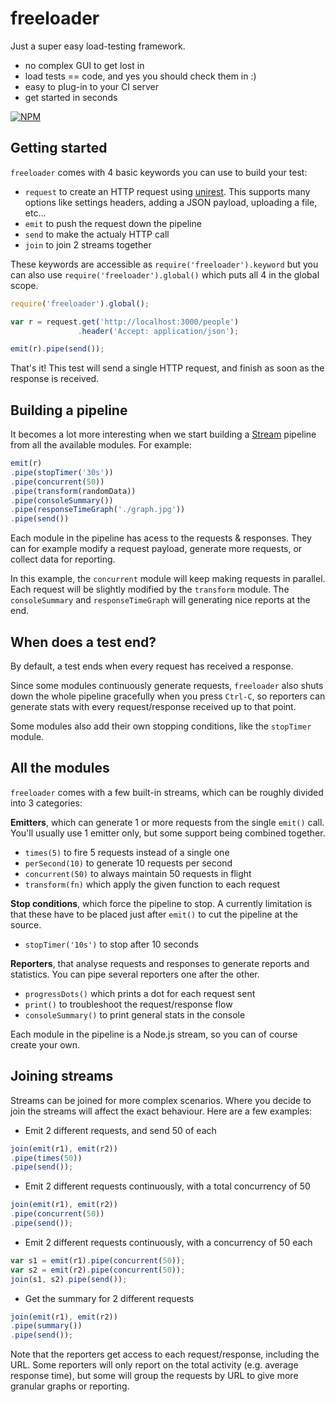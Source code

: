 # freeloader

Just a super easy load-testing framework.

- no complex GUI to get lost in
- load tests == code, and yes you should check them in :)
- easy to plug-in to your CI server
- get started in seconds

[![NPM](https://nodei.co/npm/freeloader.svg?compact=true)](http://www.npmjs.org/package/freeloader)

## Getting started

`freeloader` comes with 4 basic keywords you can use to build your test:

- `request` to create an HTTP request using [unirest](https://github.com/mashape/unirest-nodejs). This supports many options like settings headers, adding a JSON payload, uploading a file, etc...
- `emit` to push the request down the pipeline
- `send` to make the actualy HTTP call
- `join` to join 2 streams together

These keywords are accessible as `require('freeloader').keyword` but you can also use `require('freeloader').global()` which puts all 4 in the global scope.

```js
require('freeloader').global();

var r = request.get('http://localhost:3000/people')
               .header('Accept: application/json');

emit(r).pipe(send());
```

That's it! This test will send a single HTTP request, and finish as soon as the response is received.

## Building a pipeline

It becomes a lot more interesting when we start building a [Stream](http://nodejs.org/api/stream.html) pipeline from all the available modules. For example:

```js
emit(r)
.pipe(stopTimer('30s'))
.pipe(concurrent(50))
.pipe(transform(randomData))
.pipe(consoleSummary())
.pipe(responseTimeGraph('./graph.jpg'))
.pipe(send())
```

Each module in the pipeline has acess to the requests & responses. They can for example modify a request payload, generate more requests, or collect data for reporting.

In this example, the `concurrent` module will keep making requests in parallel. Each request will be slightly modified by the `transform` module. The `consoleSummary` and `responseTimeGraph` will generating nice reports at the end.

## When does a test end?

By default, a test ends when every request has received a response.

Since some modules continuously generate requests, `freeloader` also shuts down the whole pipeline gracefully when you press `Ctrl-C`, so reporters can generate stats with every request/response received up to that point.

Some modules also add their own stopping conditions, like the `stopTimer` module.

## All the modules

`freeloader` comes with a few built-in streams, which can be roughly divided into 3 categories:

**Emitters**, which can generate 1 or more requests from the single `emit()` call. You'll usually use 1 emitter only, but some support being combined together.

- `times(5)` to fire 5 requests instead of a single one
- `perSecond(10)` to generate 10 requests per second
- `concurrent(50)` to always maintain 50 requests in flight
- `transform(fn)` which apply the given function to each request

**Stop conditions**, which force the pipeline to stop. A currently limitation is that these have to be placed just after `emit()` to cut the pipeline at the source.

- `stopTimer('10s')` to stop after 10 seconds

**Reporters**, that analyse requests and responses to generate reports and statistics. You can pipe several reporters one after the other.

- `progressDots()` which prints a dot for each request sent
- `print()` to troubleshoot the request/response flow
- `consoleSummary()` to print general stats in the console

Each module in the pipeline is a Node.js stream, so you can of course create your own.

## Joining streams

Streams can be joined for more complex scenarios. Where you decide to join the streams will affect the exact behaviour. Here are a few examples:

- Emit 2 different requests, and send 50 of each

```js
join(emit(r1), emit(r2))
.pipe(times(50))
.pipe(send());
```

- Emit 2 different requests continuously, with a total concurrency of 50

```js
join(emit(r1), emit(r2))
.pipe(concurrent(50))
.pipe(send());
```

- Emit 2 different requests continuously, with a concurrency of 50 each

```js
var s1 = emit(r1).pipe(concurrent(50));
var s2 = emit(r2).pipe(concurrent(50));
join(s1, s2).pipe(send());
```

- Get the summary for 2 different requests

```js
join(emit(r1), emit(r2))
.pipe(summary())
.pipe(send());
```

Note that the reporters get access to each request/response, including the URL. Some reporters will only report on the total activity (e.g. average response time), but some will group the requests by URL to give more granular graphs or reporting.
